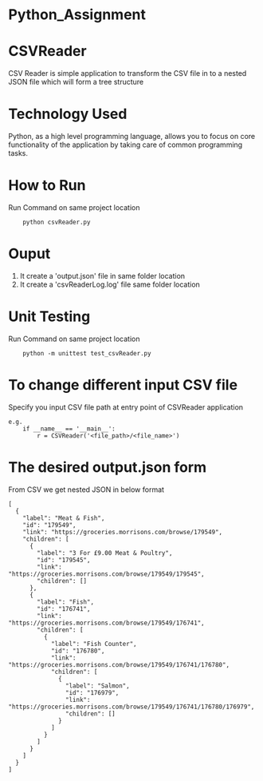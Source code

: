 # Python_Assignment
# CSVReader
CSV Reader is simple application to transform the CSV file in to a nested JSON file which will form a tree structure

# Technology Used
Python, as a high level programming language, allows you to focus on core functionality of the application by taking care of common programming tasks.


# How to Run
Run Command on same project location
```
	python csvReader.py
```

# Ouput
1. It create a 'output.json' file in same folder location
2. It create a 'csvReaderLog.log' file same folder location

# Unit Testing
Run Command on same project location
```
	python -m unittest test_csvReader.py
```



# To change different input CSV file
Specify you input CSV file path at entry point of CSVReader application

```
e.g.
	if __name__ == '__main__':
		r = CSVReader('<file_path>/<file_name>') 
```

# The desired output.json form
From CSV we get nested JSON in below format
```
[  
  {
    "label": "Meat & Fish",
    "id": "179549",
    "link": "https://groceries.morrisons.com/browse/179549",
    "children": [
      {
        "label": "3 For £9.00 Meat & Poultry",
        "id": "179545",
        "link": "https://groceries.morrisons.com/browse/179549/179545",
        "children": []
      },
      {
        "label": "Fish",
        "id": "176741",
        "link": "https://groceries.morrisons.com/browse/179549/176741",
        "children": [
          {
            "label": "Fish Counter",
            "id": "176780",
            "link": "https://groceries.morrisons.com/browse/179549/176741/176780",
            "children": [
              {
                "label": "Salmon",
                "id": "176979",
                "link": "https://groceries.morrisons.com/browse/179549/176741/176780/176979",
                "children": []
              }
            ]
          }
        ]
      }
    ]
  }
]

```

